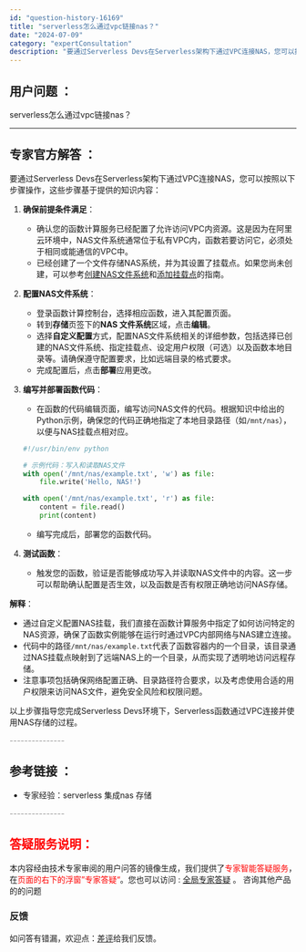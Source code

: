```yaml
---
id: "question-history-16169"
title: "serverless怎么通过vpc链接nas？"
date: "2024-07-09"
category: "expertConsultation"
description: "要通过Serverless Devs在Serverless架构下通过VPC连接NAS，您可以按照以下步骤操作，这些步骤基于提供的知识内容：1. **确保前提条件满足**：   - 确认您的函数计算服务已经配置了允许访问VPC内资源。这是因为在阿里云环境中，NAS文件系统通常位于私有VPC内，函数若要"
---
```


## 用户问题 ： 
 serverless怎么通过vpc链接nas？  

---------------
## 专家官方解答 ：

要通过Serverless Devs在Serverless架构下通过VPC连接NAS，您可以按照以下步骤操作，这些步骤基于提供的知识内容：

1. **确保前提条件满足**：
   - 确认您的函数计算服务已经配置了允许访问VPC内资源。这是因为在阿里云环境中，NAS文件系统通常位于私有VPC内，函数若要访问它，必须处于相同或能通信的VPC中。
   - 已经创建了一个文件存储NAS系统，并为其设置了挂载点。如果您尚未创建，可以参考[创建NAS文件系统](https://help.aliyun.com/zh/nas/user-guide/create-a-file-system#task-27530-zh)和[添加挂载点](https://help.aliyun.com/zh/nas/user-guide/manage-mount-targets#section-6xi-a3u-zkq)的指南。

2. **配置NAS文件系统**：
   - 登录函数计算控制台，选择相应函数，进入其配置页面。
   - 转到**存储**页签下的**NAS 文件系统**区域，点击**编辑**。
   - 选择**自定义配置**方式，配置NAS文件系统相关的详细参数，包括选择已创建的NAS文件系统、指定挂载点、设定用户权限（可选）以及函数本地目录等。请确保遵守配置要求，比如远端目录的格式要求。
   - 完成配置后，点击**部署**应用更改。

3. **编写并部署函数代码**：
   - 在函数的代码编辑页面，编写访问NAS文件的代码。根据知识中给出的Python示例，确保您的代码正确地指定了本地目录路径（如`/mnt/nas`），以便与NAS挂载点相对应。
   ```python
   #!/usr/bin/env python
   
   # 示例代码：写入和读取NAS文件
   with open('/mnt/nas/example.txt', 'w') as file:
       file.write('Hello, NAS!')
   
   with open('/mnt/nas/example.txt', 'r') as file:
       content = file.read()
       print(content)
   ```
   - 编写完成后，部署您的函数代码。

4. **测试函数**：
   - 触发您的函数，验证是否能够成功写入并读取NAS文件中的内容。这一步可以帮助确认配置是否生效，以及函数是否有权限正确地访问NAS存储。

**解释**：
- 通过自定义配置NAS挂载，我们直接在函数计算服务中指定了如何访问特定的NAS资源，确保了函数实例能够在运行时通过VPC内部网络与NAS建立连接。
- 代码中的路径`/mnt/nas/example.txt`代表了函数容器内的一个目录，该目录通过NAS挂载点映射到了远端NAS上的一个目录，从而实现了透明地访问远程存储。
- 注意事项包括确保网络配置正确、目录路径符合要求，以及考虑使用合适的用户权限来访问NAS文件，避免安全风险和权限问题。

以上步骤指导您完成Serverless Devs环境下，Serverless函数通过VPC连接并使用NAS存储的过程。


<font color="#949494">---------------</font> 


## 参考链接 ：

* 专家经验：serverless 集成nas 存储 


 <font color="#949494">---------------</font> 
 


## <font color="#FF0000">答疑服务说明：</font> 

本内容经由技术专家审阅的用户问答的镜像生成，我们提供了<font color="#FF0000">专家智能答疑服务</font>，在<font color="#FF0000">页面的右下的浮窗”专家答疑“</font>。您也可以访问 : [全局专家答疑](https://answer.opensource.alibaba.com/docs/intro) 。 咨询其他产品的的问题

### 反馈
如问答有错漏，欢迎点：[差评](https://ai.nacos.io/user/feedbackByEnhancerGradePOJOID?enhancerGradePOJOId=16171)给我们反馈。
